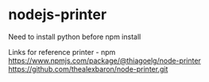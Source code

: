 # nodejs-printer

Need to install python before npm install

Links for reference
printer - npm https://www.npmjs.com/package/@thiagoelg/node-printer
https://github.com/thealexbaron/node-printer.git

